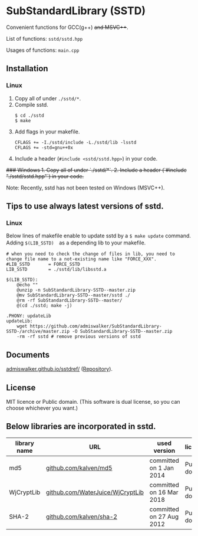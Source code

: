 # SubStandardLibrary (SSTD)

Convenient functions for GCC(g++) <s>and MSVC++</s>.

List of functions: `sstd/sstd.hpp` 

Usages of functions: `main.cpp` 

## Installation
### Linux 
1. Copy all of under `./sstd/*`. 
2. Compile sstd.
   ```
   $ cd ./sstd
   $ make
   ```
3. Add flags in your makefile.
   ```
   CFLAGS += -I./sstd/include -L./sstd/lib -lsstd
   CFLAGS += -std=gnu++0x
   ```
4. Include a header (`#include <sstd/sstd.hpp>`) in your code.

<s>
### Windows 
1. Copy all of under `./sstd/*`. 
2. Include a header (`#include "./sstd/sstd.hpp"`) in your code.
</s>

Note: Recently, sstd has not been tested on Windows (MSVC++).

## Tips to use always latest versions of sstd.
### Linux
Below lines of makefile enable to update sstd by a ```$ make update``` command.
Adding ```$(LIB_SSTD)```　as a depending lib to your makefile.
```
# when you need to check the change of files in lib, you need to change file name to a not-existing name like "FORCE_XXX".
#LIB_SSTD       = FORCE_SSTD
LIB_SSTD        = ./sstd/lib/libsstd.a

$(LIB_SSTD):
	@echo ""
	@unzip -n SubStandardLibrary-SSTD--master.zip
	@mv SubStandardLibrary-SSTD--master/sstd ./
	@rm -rf SubStandardLibrary-SSTD--master/
	@(cd ./sstd; make -j)

.PHONY: updateLib
updateLib:
	wget https://github.com/admiswalker/SubStandardLibrary-SSTD-/archive/master.zip -O SubStandardLibrary-SSTD--master.zip
	-rm -rf sstd # remove previous versions of sstd
```

## Documents
[admiswalker.github.io/sstdref/](https://admiswalker.github.io/sstdref/) ([Repository](https://github.com/admiswalker/sstdref)).

## License
MIT licence or Public domain.
(This software is dual license, so you can choose whichever you want.)

## Below libraries are incorporated in sstd.

library name    | URL | used version | license | intended use
--------------------- | ---- | -------- | -------------------------------- | ----
md5 | [github.com/kalven/md5](https://github.com/kalven/md5) | committed on 1 Jan 2014 | Public domain | MD5 calculation
WjCryptLib | [github.com/WaterJuice/WjCryptLib](https://github.com/WaterJuice/WjCryptLib) | committed on 16 Mar 2018 | Public domain | SHA-1 calculation
SHA-2 | [github.com/kalven/sha-2](https://github.com/kalven/sha-2) | committed on 27 Aug 2012 | Public domain | SHA-2 calculation




